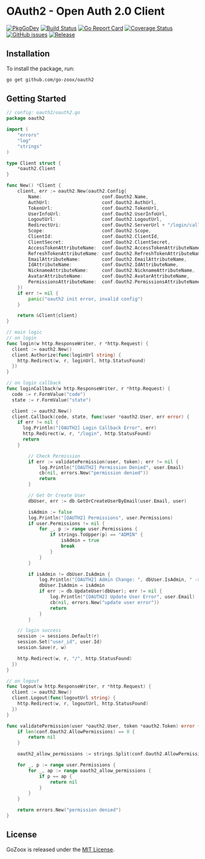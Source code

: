# OAuth2 - Open Auth 2.0 Client

[![PkgGoDev](https://pkg.go.dev/badge/github.com/go-zoox/oauth2)](https://pkg.go.dev/github.com/go-zoox/oauth2)
[![Build Status](https://github.com/go-zoox/oauth2/actions/workflows/ci.yml/badge.svg?branch=master)](https://github.com/go-zoox/oauth2/actions/workflows/ci.yml)
[![Go Report Card](https://goreportcard.com/badge/github.com/go-zoox/oauth2)](https://goreportcard.com/report/github.com/go-zoox/oauth2)
[![Coverage Status](https://coveralls.io/repos/github/go-zoox/oauth2/badge.svg?branch=master)](https://coveralls.io/github/go-zoox/oauth2?branch=master)
[![GitHub issues](https://img.shields.io/github/issues/go-zoox/oauth2.svg)](https://github.com/go-zoox/oauth2/issues)
[![Release](https://img.shields.io/github/tag/go-zoox/oauth2.svg?label=Release)](https://github.com/go-zoox/oauth2/tags)

## Installation
To install the package, run:
```bash
go get github.com/go-zoox/oauth2
```

## Getting Started

```go
// config: oauth2/oauth2.go
package oauth2

import (
	"errors"
	"log"
	"strings"
)

type Client struct {
	*oauth2.Client
}

func New() *Client {
	client, err := oauth2.New(oauth2.Config{
		Name:                      conf.Oauth2.Name,
		AuthUrl:                   conf.Oauth2.AuthUrl,
		TokenUrl:                  conf.Oauth2.TokenUrl,
		UserInfoUrl:               conf.Oauth2.UserInfoUrl,
		LogoutUrl:                 conf.Oauth2.LogoutUrl,
		RedirectUri:               conf.Oauth2.ServerUrl + "/login/callback",
		Scope:                     conf.Oauth2.Scope,
		ClientId:                  conf.Oauth2.ClientId,
		ClientSecret:              conf.Oauth2.ClientSecret,
		AccessTokenAttributeName:  conf.Oauth2.AccessTokenAttributeName,
		RefreshTokenAttributeName: conf.Oauth2.RefreshTokenAttributeName,
		EmailAttributeName:        conf.Oauth2.EmailAttributeName,
		IdAttributeName:           conf.Oauth2.IdAttributeName,
		NicknameAttributeName:     conf.Oauth2.NicknameAttributeName,
		AvatarAttributeName:       conf.Oauth2.AvatarAttributeName,
		PermissionsAttributeName:  conf.Oauth2.PermissionsAttributeName,
	})
	if err != nil {
		panic("oauth2 init error, invalid config")
	}

	return &Client{client}
}
```

```go
// main logic
// on login
func login(w http.ResponseWriter, r *http.Request) {
  client := oauth2.New()
  client.Authorize(func(loginUrl string) {
    http.Redirect(w, r, loginUrl, http.StatusFound)
  })
}

// on login callback
func loginCallback(w http.ResponseWriter, r *http.Request) {
  code := r.FormValue("code")
  state := r.FormValue("state")

  client := oauth2.New()
  client.Callback(code, state, func(user *oauth2.User, err error) {
    if err != nil {
      log.Println("[OAUTH2] Login Callback Error", err)
      http.Redirect(w, r, "/login", http.StatusFound)
      return
    }

		// Check Permission
		if err := validatePermission(user, token); err != nil {
			log.Println("[OAUTH2] Permission Denied", user.Email)
			cb(nil, errors.New("permission denied"))
			return
		}

		// Get Or Create User
		dbUser, err := db.GetOrCreateUserByEmail(user.Email, user)

		isAdmin := false
		log.Println("[OAUTH2] Permissions", user.Permissions)
		if user.Permissions != nil {
			for _, p := range user.Permissions {
				if strings.ToUpper(p) == "ADMIN" {
					isAdmin = true
					break
				}
			}
		}

		if isAdmin != dbUser.IsAdmin {
			log.Println("[OAUTH2] Admin Change: ", dbUser.IsAdmin, " -> ", isAdmin)
			dbUser.IsAdmin = isAdmin
			if err := db.UpdateUser(dbUser); err != nil {
				log.Println("[OAUTH2] Update User Error", user.Email)
				cb(nil, errors.New("update user error"))
				return
			}
		}

    // login success
    session := sessions.Default(r)
    session.Set("user_id", user.Id)
    session.Save(r, w)

    http.Redirect(w, r, "/", http.StatusFound)
  })
}

// on logout
func logout(w http.ResponseWriter, r *http.Request) {
  client := oauth2.New()
  client.Logout(func(logoutUrl string) {
    http.Redirect(w, r, logoutUrl, http.StatusFound)
  })
}

func validatePermission(user *oauth2.User, token *oauth2.Token) error {
	if len(conf.Oauth2.AllowPermissions) == 0 {
		return nil
	}

	oauth2_allow_permissions := strings.Split(conf.Oauth2.AllowPermissions, ",")

	for _, p := range user.Permissions {
		for _, ap := range oauth2_allow_permissions {
			if p == ap {
				return nil
			}
		}
	}

	return errors.New("permission denied")
}
```

## License
GoZoox is released under the [MIT License](./LICENSE).